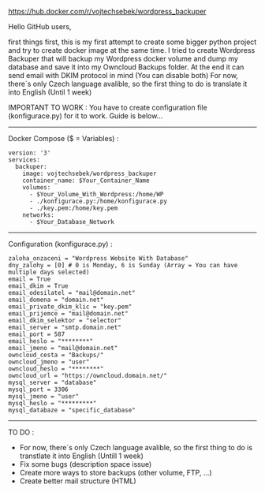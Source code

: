 https://hub.docker.com/r/vojtechsebek/wordpress_backuper

Hello GitHub users,

first things first, this is my first attempt to create some bigger python project and try to create docker image at the same time.
I tried to create Wordpress Backuper that will backup my Wordpress docker volume and dump my database and save it into my Owncloud Backups folder.
At the end it can send email with DKIM protocol in mind (You can disable both)
For now, there´s only Czech language avalible, so the first thing to do is translate it into English (Until 1 week)

IMPORTANT TO WORK :
You have to create configuration file (konfigurace.py) for it to work.
Guide is below...

------------------------------------------
Docker Compose ($ = Variables)  :
```
version: '3'
services:
  backuper:
    image: vojtechsebek/wordpress_backuper
    container_name: $Your_Container_Name
    volumes:
      - $Your_Volume_With_Wordpress:/home/WP
      - ./konfigurace.py:/home/konfigurace.py
      - ./key.pem:/home/key.pem
    networks:
      - $Your_Database_Network
```
------------------------------------------
Configuration (konfigurace.py)  :
```
zaloha_onzaceni = "Wordpress Website With Database"
dny_zalohy = [0] # 0 is Monday, 6 is Sunday (Array = You can have multiple days selected)
email = True
email_dkim = True
email_odesilatel = "mail@domain.net"
email_domena = "domain.net"
email_private_dkim_klic = "key.pem"
email_prijemce = "mail@domain.net"
email_dkim_selektor = "selector"
email_server = "smtp.domain.net"
email_port = 587
email_heslo = "********"
email_jmeno = "mail@domain.net"
owncloud_cesta = "Backups/"
owncloud_jmeno = "user"
owncloud_heslo = "********"
owncloud_url = "https://owncloud.domain.net/"
mysql_server = "database"
mysql_port = 3306
mysql_jmeno = "user"
mysql_heslo = "*********"
mysql_databaze = "specific_database"
```
------------------------------------------

TO DO :
- For now, there´s only Czech language avalible, so the first thing to do is transtlate it into English (Untill 1 week)
- Fix some bugs (description space issue)
- Create more ways to store backups (other volume, FTP, ...)
- Create better mail structure (HTML)
